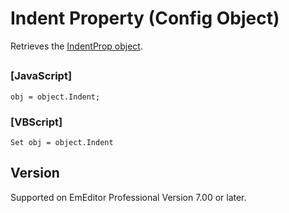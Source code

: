 # Indent Property (Config Object)

Retrieves the [IndentProp object](../indent_prop/index).

## 

### \[JavaScript\]

```
obj = object.Indent;
```

### \[VBScript\]

```
Set obj = object.Indent
```

## Version

Supported on EmEditor Professional Version 7.00 or later.
